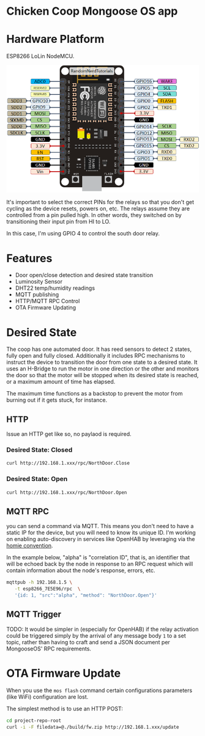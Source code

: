 # Chicken Coop Mongoose OS app

# Hardware Platform
ESP8266 LoLin NodeMCU. 

<img src="docs/ESP8266-NodeMCU-kit-12-E-pinout-gpio-pin.png">

It's important to select the correct PINs for the relays so that you don't get cycling as the device resets, powers on, etc. The relays assume they are controlled from a pin pulled high. In other words, they switched on by transitioning their input pin from HI to LO.

In this case, I'm using GPIO 4 to control the south door relay.

# Features
 * Door open/close detection and desired state transition
 * Luminosity Sensor
 * DHT22 temp/humidity readings
 * MQTT publishing
 * HTTP/MQTT RPC Control
 * OTA Firmware Updating

 # Desired State 
 The coop has one automated door. It has reed sensors to detect 2 states, fully open and fully closed. Additionally it includes RPC mechanisms to instruct the device to transition the door from one state to a desired state. It uses an H-Bridge to run the motor in one direction or the other and monitors the door so that the motor will be stopped when its desired state is reached, or a maximum amount of time has elapsed.

 The maximum time functions as a backstop to prevent the motor from burning out if it gets stuck, for instance.

 ## HTTP
 Issue an HTTP get like so, no paylaod is required. 
 ### Desired State: Closed
 ```bash
 curl http://192.168.1.xxx/rpc/NorthDoor.Close
 ```

 ### Desired State: Open
 ```bash
 curl http://192.168.1.xxx/rpc/NorthDoor.Open
 ```

 ## MQTT RPC
 you can send a command via MQTT. This means you don't need to have a static IP for the device, but you will need to know its unique ID. I'm working on enabling auto-discovery in services like OpenHAB by leveraging via the [homie convention](https://homieiot.github.io).

In the example below, "alpha" is "correlation ID", that is, an identifier that will be echoed back by the node in response to an RPC request which will contain information about the node's response, errors, etc. 

 ```bash
 mqttpub -h 192.168.1.5 \
    -t esp8266_7E5E96/rpc  \
    '{id: 1, "src":"alpha", "method": "NorthDoor.Open"}' 
 ```

## MQTT Trigger
TODO: It would be simpler in (especially for OpenHAB) if the relay activation could be triggered simply by the arrival of any message body `1` to a set topic, rather than having to craft and send a JSON document per MongooseOS' RPC requirements.


# OTA Firmware Update
When you use the `mos flash` command certain configurations parameters (like WiFi) configuration are lost.

The simplest method is to use an HTTP POST:
```bash
cd project-repo-root
curl -i -F filedata=@./build/fw.zip http://192.168.1.xxx/update
```